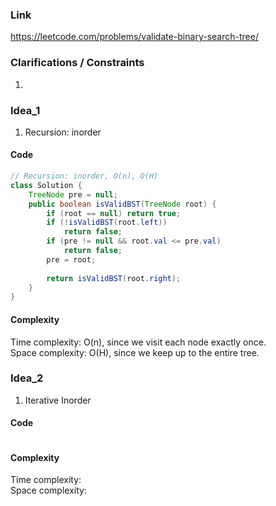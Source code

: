 
### Link

https://leetcode.com/problems/validate-binary-search-tree/

### Clarifications / Constraints

1. 

### Idea_1

1. Recursion: inorder


#### Code

```java
// Recursion: inorder, O(n), O(H)
class Solution {
    TreeNode pre = null;
    public boolean isValidBST(TreeNode root) {
        if (root == null) return true;
        if (!isValidBST(root.left))
            return false;
        if (pre != null && root.val <= pre.val)
            return false;
        pre = root;
        
        return isValidBST(root.right);
    }
}
```

#### Complexity

Time complexity: O(n), since we visit each node exactly once.  
Space complexity: O(H), since we keep up to the entire tree.


### Idea_2

1. Iterative Inorder 


#### Code

```java

```

#### Complexity

Time complexity:  
Space complexity: 
